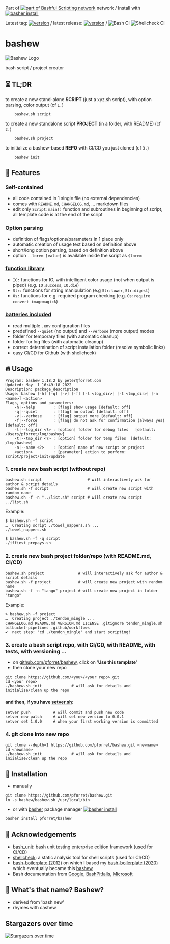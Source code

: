 Part of [![part of Bashful Scripting network](https://img.shields.io/badge/bashful-scripting-orange)](https://blog.forret.com/portfolio/bashful/) network
/
Install with [![basher install](https://img.shields.io/badge/basher-install-white?logo=gnu-bash&style=flat)](https://basher.gitparade.com/package/)

Latest tag: [![version](https://img.shields.io/github/v/tag/pforret/bashew)](https://github.com/pforret/bashew/tags)
/
latest release: [![version](https://img.shields.io/github/v/release/pforret/bashew)](https://github.com/pforret/bashew/releases)
/
![Bash CI](https://github.com/pforret/bashew/workflows/Bash%20CI/badge.svg)
![Shellcheck CI](https://github.com/pforret/bashew/workflows/Shellcheck%20CI/badge.svg)

# bashew

![Bashew Logo](assets/bashew.jpg)

bash script / project creator

## ⏳ TL;DR

to create a new stand-alone **SCRIPT** (just a xyz.sh script), with option parsing, color output (cf `1.`)

        bashew.sh script
    
to create a new standalone script **PROJECT** (in a folder, with README) (cf `2.`)

        bashew.sh project

to initialize a bashew-based **REPO** with CI/CD you just cloned (cf `3.`)

        bashew init
     
## 🎯 Features

### Self-contained
* all code contained in 1 single file (no external dependencies)
* comes with `README.md`, `CHANGELOG.md`, ... markdown files
* edit only `Script:main()` function and subroutines in beginning of script, all template code is at the end of the script

### Option parsing
* definition of flags/options/parameters in 1 place only
* automatic creation of usage text based on definition above
* short/long option parsing, based on definition above
* option `--lorem [value]` is available inside the script as `$lorem`

### [function library](doc/functions.md)
* `IO:` functions for IO, with intelligent color usage (not when output is piped) (e.g. `IO.success`, `IO.die`)
* `Str:` functions for string manipulation (e.g `Str:lower`, `Str:digest`)
* `Os:` functions for e.g. required program checking (e.g. `Os:require convert imagemagick`)

### [batteries included](doc/features.md)
* read multiple `.env` configuration files
* predefined `--quiet` (no output) and `--verbose` (more output) modes
* folder for temporary files (with automatic cleanup)
* folder for log files (with automatic cleanup)
* correct determination of script installation folder (resolve symbolic links)
* easy CI/CD for Github (with shellcheck)

## 🔥 Usage

```shell
Program: bashew 1.18.2 by peter@forret.com
Updated: May  1 16:49:18 2022
Description: package_description
Usage: bashew [-h] [-q] [-v] [-f] [-l <log_dir>] [-t <tmp_dir>] [-n <name>] <action>
Flags, options and parameters:
    -h|--help        : [flag] show usage [default: off]
    -q|--quiet       : [flag] no output [default: off]
    -v|--verbose     : [flag] output more [default: off]
    -f|--force       : [flag] do not ask for confirmation (always yes) [default: off]
    -l|--log_dir <?> : [option] folder for debug files   [default: /Users/pforret/log/bashew]
    -t|--tmp_dir <?> : [option] folder for temp files  [default: /tmp/bashew]
    -n|--name <?>    : [option] name of new script or project
    <action>         : [parameter] action to perform: script/project/init/update
```

### 1. create new bash script (without repo)
```shell
bashew.sh script                    # will interactively ask for author & script details
bashew.sh -f script                 # will create new script with random name
bashew.sh -f -n "../list.sh" script # will create new script ../list.sh
```

Example:
```shell
$ bashew.sh -f script
…  Creating script ./towel_nappers.sh ...
./towel_nappers.sh

$ bashew.sh -f -q script
./iffiest_prepays.sh
```

### 2. create new bash project folder/repo (with README.md, CI/CD)
```shell
bashew.sh project               # will interactively ask for author & script details
bashew.sh -f project            # will create new project with random name
bashew.sh -f -n "tango" project # will create new project in folder "tango"
```

Example:

    > bashew.sh -f project
    …  Creating project ./tendon_mingle ...
    CHANGELOG.md README.md VERSION.md LICENSE .gitignore tendon_mingle.sh bitbucket-pipelines .github/workflows  
    ✔  next step: 'cd ./tendon_mingle' and start scripting!
  
### 3. create a bash script repo, with CI/CD, with README, with tests, with versioning ... 

* on [github.com/pforret/bashew](https://github.com/pforret/bashew), click on '**Use this template**'
* then clone your new repo
```shell
git clone https://github.com/<you>/<your repo>.git
cd <your repo>
./bashew.sh init             # will ask for details and initialise/clean up the repo
```

#### and then, if you have [setver.sh](https://github.com/pforret/setver):
```shell
setver push          # will commit and push new code
setver new patch     # will set new version to 0.0.1
setver set 1.0.0     # when your first working version is committed
```
  
### 4. git clone into new repo
```shell
git clone --depth=1 https://github.com/pforret/bashew.git <newname>
cd <newname>
./bashew.sh init             # will ask for details and iniialise/clean up the repo
```

## 🚀 Installation

* manually
````shell
git clone https://github.com/pforret/bashew.git
ln -s bashew/bashew.sh /usr/local/bin
````
    
* or with [basher](https://github.com/basherpm/basher) package manager
  [![basher install](https://img.shields.io/badge/basher-install-white?logo=gnu-bash&style=flat)](https://basher.gitparade.com/package/)

````shell
basher install pforret/bashew
````

## 🙏 Acknowledgements

* [bash_unit](https://github.com/pgrange/bash_unit): bash unit testing enterprise edition framework (used for CI/CD)
* [shellcheck](https://github.com/koalaman/shellcheck): a static analysis tool for shell scripts (used for CI/CD)
* [bash-boilerplate (2012)](https://github.com/oxyc/bash-boilerplate) on which I based my [bash-boilerplate (2020)](https://github.com/pforret/bash-boilerplate) which eventually became this [bashew](https://github.com/pforret/bashew)
* Bash documentation from [Google](https://google.github.io/styleguide/shellguide.html), [BashPitfalls](https://mywiki.wooledge.org/BashPitfalls), [Microsoft](https://github.com/microsoft/code-with-engineering-playbook/blob/master/code-reviews/recipes/Bash.md)

## 🤔 What's that name? Bashew?
* derived from 'bash new'
* rhymes with cashew

## Stargazers over time

[![Stargazers over time](https://starchart.cc/pforret/bashew.svg)](https://starchart.cc/pforret/bashew)
